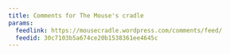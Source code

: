 ```yaml
---
title: Comments for The Mouse's cradle
params:
  feedlink: https://mousecradle.wordpress.com/comments/feed/
  feedid: 30c7103b5a674ce20b1538361ee4645c
---
```

